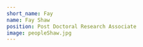 ```yaml
---
short_name: Fay
name: Fay Shaw
position: Post Doctoral Research Associate
image: peopleShaw.jpg
---
```


